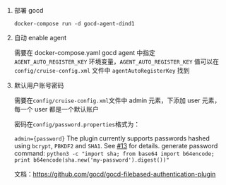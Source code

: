 1. 部署 gocd 

   `docker-compose run -d gocd-agent-dind1`

2. 自动 enable agent

   需要在 docker-compose.yaml gocd agent 中指定 `AGENT_AUTO_REGISTER_KEY` 环境变量，`AGENT_AUTO_REGISTER_KEY` 值可以在 `config/cruise-config.xml` 文件中 `agentAutoRegisterKey` 找到

3. 默认用户账号密码

   需要在`config/cruise-config.xml`文件中 admin 元素，下添加 user 元素，每一个 user 都是一个默认账户

   密码在`config/password.properties`格式为：

   `admin={password}` The plugin currently supports passwords hashed using `bcrypt`, `PBKDF2` and `SHA1`. See [#13](https://github.com/gocd/gocd-filebased-authentication-plugin/issues/13) for details. generate password command: `python3 -c "import sha; from base64 import b64encode; print b64encode(sha.new('my-password').digest())"`

   文档：https://github.com/gocd/gocd-filebased-authentication-plugin

